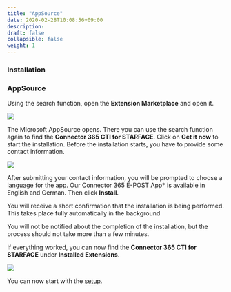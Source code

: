 ```yaml
---
title: "AppSource"
date: 2020-02-28T10:08:56+09:00
description: 
draft: false
collapsible: false
weight: 1
---
```

### Installation

### AppSource

Using the search function, open the **Extension Marketplace** and open it.

![](images/apps/epostextensionen.PNG)

The Microsoft AppSource opens. There you can use the search function again to find the **Connector 365 CTI for STARFACE**. Click on **Get it now** to start the installation. Before the installation starts, you have to provide some contact information.

![](images/apps/ctimarketplacesearch.PNG)

After submitting your contact information, you will be prompted to choose a language for the app. Our Connector 365 E-POST App* is available in English and German. Then click **Install**.

You will receive a short confirmation that the installation is being performed. This takes place fully automatically in the background

You will not be notified about the completion of the installation, but the process should not take more than a few minutes.

If everything worked, you can now find the **Connector 365 CTI for STARFACE** under **Installed Extensions**.

![](images/apps/ctiinstalleden.PNG)

You can now start with the [setup](/en-us/apps/cti-for-starface/first-steps/setup/).



